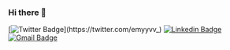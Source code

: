 ### Hi there 👋

[![Twitter Badge](https://img.shields.io/badge/-@emyyvv_-6633cc?style=flat-square&labelColor=6633cc&logo=twitter&logoColor=white&link=https://twitter.com/emyyvv_)](https://twitter.com/emyyvv_) 
[![Linkedin Badge](https://img.shields.io/badge/-Emilly%Trevisan-6633cc?style=flat-square&logo=Linkedin&logoColor=white&link=https://www.linkedin.com/in/emilly-trevisan/)](https://www.linkedin.com/in/emilly-trevisan) 
[![Gmail Badge](https://img.shields.io/badge/-emillyvivit@gmail.com-6633cc?style=flat-square&logo=Gmail&logoColor=white&link=mailto:emillyvivit@gmail.com)](mailto:emillyvivit@gmail.com)

<!--
**etrevisan/etrevisan** is a ✨ _special_ ✨ repository because its `README.md` (this file) appears on your GitHub profile.

Here are some ideas to get you started:

- 🔭 I’m currently working on ...
- 🌱 I’m currently learning ...
- 👯 I’m looking to collaborate on ...
- 🤔 I’m looking for help with ...
- 💬 Ask me about ...
- 📫 How to reach me: ...
- 😄 Pronouns: ...
- ⚡ Fun fact: ...
-->
